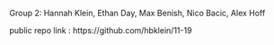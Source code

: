 Group 2: Hannah Klein, Ethan Day, Max Benish, Nico Bacic, Alex Hoff

<p>public repo link : https://github.com/hbklein/11-19</p>
